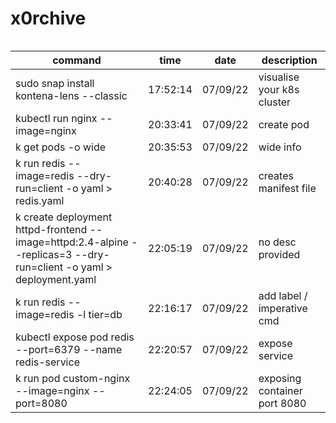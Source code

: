 # x0rchive


```bash
```

| command | time | date | description |
| ------- | ---- | ---- | ----------- |
| sudo snap install kontena-lens --classic | 17:52:14 | 07/09/22 | visualise your k8s cluster |
| kubectl run nginx --image=nginx | 20:33:41 | 07/09/22 | create pod |
| k get pods -o wide | 20:35:53 | 07/09/22 | wide info |
| k run redis --image=redis --dry-run=client -o yaml > redis.yaml | 20:40:28 | 07/09/22 | creates manifest file |
| k create deployment httpd-frontend --image=httpd:2.4-alpine --replicas=3 --dry-run=client -o yaml > deployment.yaml | 22:05:19 | 07/09/22 | no desc provided |
| k run redis --image=redis -l tier=db | 22:16:17 | 07/09/22 | add label / imperative cmd |
| kubectl expose pod redis --port=6379 --name redis-service | 22:20:57 | 07/09/22 | expose service |
| k run pod custom-nginx --image=nginx --port=8080 | 22:24:05 | 07/09/22 | exposing container port 8080 |
